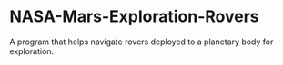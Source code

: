 # NASA-Mars-Exploration-Rovers
A program that helps navigate rovers deployed to a planetary body for exploration.
